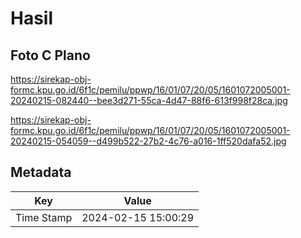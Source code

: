 # Hasil

## Foto C Plano

https://sirekap-obj-formc.kpu.go.id/6f1c/pemilu/ppwp/16/01/07/20/05/1601072005001-20240215-082440--bee3d271-55ca-4d47-88f6-613f998f28ca.jpg

https://sirekap-obj-formc.kpu.go.id/6f1c/pemilu/ppwp/16/01/07/20/05/1601072005001-20240215-054059--d499b522-27b2-4c76-a016-1ff520dafa52.jpg


## Metadata

| Key        | Value               |
| ---------- | ------------------- |
| Time Stamp | 2024-02-15 15:00:29 |



